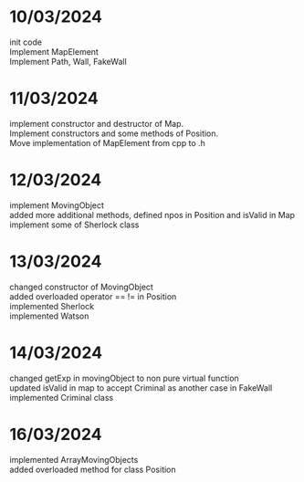 # 10/03/2024
init code <br>
Implement MapElement<br>
Implement Path, Wall, FakeWall <br>
# 11/03/2024
implement constructor and destructor of Map. <br>
Implement constructors and some methods of Position. <br>
Move implementation of MapElement from cpp to .h    <br>
# 12/03/2024
implement MovingObject <br>
added more additional methods, defined npos in Position and isValid in Map <br>
implement some of Sherlock class <br>
# 13/03/2024
changed constructor of MovingObject <br>
added overloaded operator == != in Position <br>
implemented Sherlock <br>
implemented Watson <br>
# 14/03/2024
changed getExp in movingObject to non pure virtual function <br>
updated isValid in map to accept Criminal as another case in FakeWall <br>
implemented Criminal class <br>
# 16/03/2024
implemented ArrayMovingObjects <br>
added overloaded method for class Position <br>